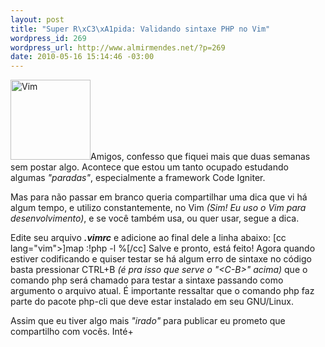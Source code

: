 ```yaml
--- 
layout: post
title: "Super R\xC3\xA1pida: Validando sintaxe PHP no Vim"
wordpress_id: 269
wordpress_url: http://www.almirmendes.net/?p=269
date: 2010-05-16 15:14:46 -03:00
---
```

<a href="http://www.almirmendes.net/wp-content/images/vim_logo.png"></a>

<img class="alignleft" title="Vim" src="http://www.almirmendes.net/wp-content/images/vim_logo.png" alt="Vim" width="128" height="128" />Amigos, confesso que fiquei mais que duas semanas sem postar algo. Acontece que estou um tanto ocupado estudando algumas <em>"paradas"</em>, especialmente a framework Code Igniter.

Mas para não passar em branco queria compartilhar uma dica que vi há algum tempo, e utilizo constantemente, no Vim <em>(Sim! Eu uso o Vim para desenvolvimento)</em>, e se você também usa, ou quer usar, segue a dica.

Edite seu arquivo <em><strong>.vimrc</strong></em> e adicione ao final dele a linha abaixo:
[cc lang="vim">]﻿﻿map  :!php -l %[/cc]
Salve e pronto, está feito! Agora quando estiver codificando e quiser testar se há algum erro de sintaxe no código basta pressionar CTRL+B <em>(é pra isso que serve o "&lt;C-B&gt;" acima)</em> que o comando php será chamado para testar a sintaxe passando como argumento o arquivo atual. É importante ressaltar que o comando php faz parte do pacote php-cli que deve estar instalado em seu GNU/Linux.

Assim que eu tiver algo mais <em>"irado"</em> para publicar eu prometo que compartilho com vocês. Inté+
